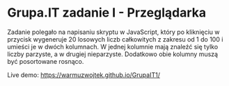# Grupa.IT zadanie I - Przeglądarka

Zadanie polegało na napisaniu skryptu w JavaScript, który po kliknięciu w przycisk wygeneruje 20
losowych liczb całkowitych z zakresu od 1 do 100 i umieści je w dwóch kolumnach. W jednej
kolumnie mają znaleźć się tylko liczby parzyste, a w drugiej nieparzyste. Dodatkowo obie kolumny
muszą być posortowane rosnąco.

Live demo:
https://warmuzwojtek.github.io/GrupaIT1/
